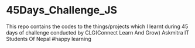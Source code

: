 # 45Days_Challenge_JS
This repo contains the codes to the things/projects which I learnt during 45 days of challenge conducted by CLG(Connect Learn And Grow) Askmitra IT Students Of Nepal
#happy learning

